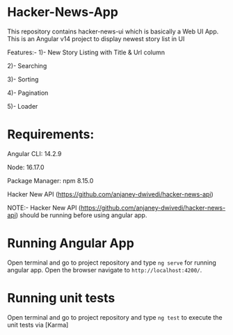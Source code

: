 # Hacker-News-App
This repository contains hacker-news-ui which is basically a Web UI App.
This is an Angular v14 project to display newest story list in UI

Features:- 
1)- New Story Listing with Title & Url column

2)- Searching

3)- Sorting 

4)- Pagination

5)- Loader


# Requirements:
Angular CLI: 14.2.9

Node: 16.17.0

Package Manager: npm 8.15.0

Hacker New API (https://github.com/anjaney-dwivedi/hacker-news-api)

NOTE:- Hacker New API (https://github.com/anjaney-dwivedi/hacker-news-api) should be running before using angular app.

# Running Angular App
Open terminal and go to project repository and type `ng serve` for running angular app. Open the browser navigate to `http://localhost:4200/`.

# Running unit tests
Open terminal and go to project repository and type `ng test` to execute the unit tests via [Karma]

